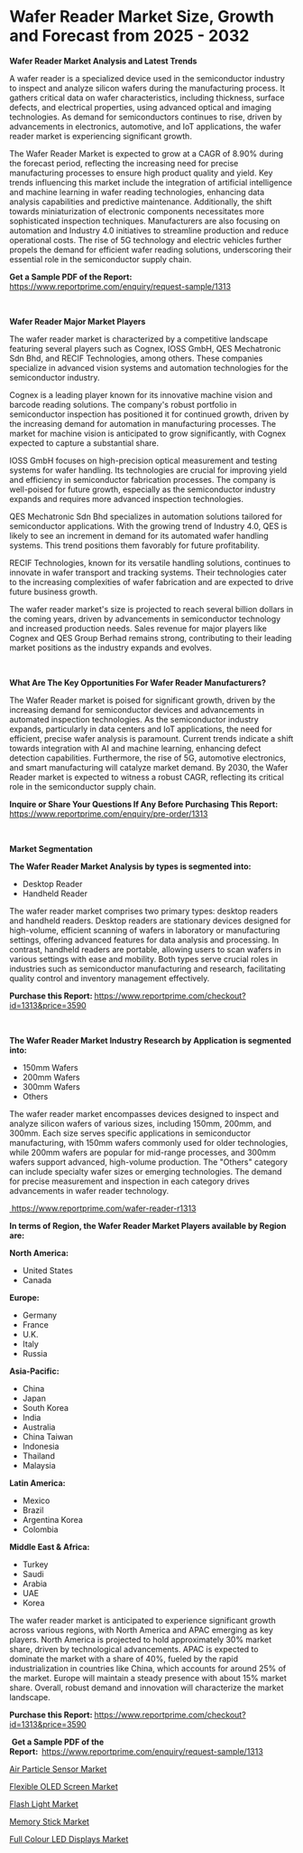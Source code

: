 <p><h1>Wafer Reader Market Size, Growth and Forecast from 2025 - 2032</h1></p><p><strong>Wafer Reader Market Analysis and Latest Trends</strong></p>
<p><p>A wafer reader is a specialized device used in the semiconductor industry to inspect and analyze silicon wafers during the manufacturing process. It gathers critical data on wafer characteristics, including thickness, surface defects, and electrical properties, using advanced optical and imaging technologies. As demand for semiconductors continues to rise, driven by advancements in electronics, automotive, and IoT applications, the wafer reader market is experiencing significant growth.</p><p>The Wafer Reader Market is expected to grow at a CAGR of 8.90% during the forecast period, reflecting the increasing need for precise manufacturing processes to ensure high product quality and yield. Key trends influencing this market include the integration of artificial intelligence and machine learning in wafer reading technologies, enhancing data analysis capabilities and predictive maintenance. Additionally, the shift towards miniaturization of electronic components necessitates more sophisticated inspection techniques. Manufacturers are also focusing on automation and Industry 4.0 initiatives to streamline production and reduce operational costs. The rise of 5G technology and electric vehicles further propels the demand for efficient wafer reading solutions, underscoring their essential role in the semiconductor supply chain.</p></p>
<p><strong>Get a Sample PDF of the Report:&nbsp;</strong> <a href="https://www.reportprime.com/enquiry/request-sample/1313?utm_campaign=1137&utm_medium=2&utm_source=Github&utm_content=ia&utm_term=18032025&utm_id=wafer-reader">https://www.reportprime.com/enquiry/request-sample/1313</a></p>
<p>&nbsp;</p>
<p><strong>Wafer Reader Major Market Players</strong></p>
<p><p>The wafer reader market is characterized by a competitive landscape featuring several players such as Cognex, IOSS GmbH, QES Mechatronic Sdn Bhd, and RECIF Technologies, among others. These companies specialize in advanced vision systems and automation technologies for the semiconductor industry.</p><p>Cognex is a leading player known for its innovative machine vision and barcode reading solutions. The company's robust portfolio in semiconductor inspection has positioned it for continued growth, driven by the increasing demand for automation in manufacturing processes. The market for machine vision is anticipated to grow significantly, with Cognex expected to capture a substantial share.</p><p>IOSS GmbH focuses on high-precision optical measurement and testing systems for wafer handling. Its technologies are crucial for improving yield and efficiency in semiconductor fabrication processes. The company is well-poised for future growth, especially as the semiconductor industry expands and requires more advanced inspection technologies.</p><p>QES Mechatronic Sdn Bhd specializes in automation solutions tailored for semiconductor applications. With the growing trend of Industry 4.0, QES is likely to see an increment in demand for its automated wafer handling systems. This trend positions them favorably for future profitability.</p><p>RECIF Technologies, known for its versatile handling solutions, continues to innovate in wafer transport and tracking systems. Their technologies cater to the increasing complexities of wafer fabrication and are expected to drive future business growth.</p><p>The wafer reader market's size is projected to reach several billion dollars in the coming years, driven by advancements in semiconductor technology and increased production needs. Sales revenue for major players like Cognex and QES Group Berhad remains strong, contributing to their leading market positions as the industry expands and evolves.</p></p>
<p>&nbsp;</p>
<p><strong>What Are The Key Opportunities For Wafer Reader Manufacturers?</strong></p>
<p><p>The Wafer Reader market is poised for significant growth, driven by the increasing demand for semiconductor devices and advancements in automated inspection technologies. As the semiconductor industry expands, particularly in data centers and IoT applications, the need for efficient, precise wafer analysis is paramount. Current trends indicate a shift towards integration with AI and machine learning, enhancing defect detection capabilities. Furthermore, the rise of 5G, automotive electronics, and smart manufacturing will catalyze market demand. By 2030, the Wafer Reader market is expected to witness a robust CAGR, reflecting its critical role in the semiconductor supply chain.</p></p>
<p><strong>Inquire or Share Your Questions If Any Before Purchasing This Report:</strong> <a href="https://www.reportprime.com/enquiry/pre-order/1313?utm_campaign=1137&utm_medium=2&utm_source=Github&utm_content=ia&utm_term=18032025&utm_id=wafer-reader">https://www.reportprime.com/enquiry/pre-order/1313</a></p>
<p>&nbsp;</p>
<p><strong>Market Segmentation</strong></p>
<p><strong>The Wafer Reader Market Analysis by types is segmented into:</strong></p>
<p><ul><li>Desktop Reader</li><li>Handheld Reader</li></ul></p>
<p><p>The wafer reader market comprises two primary types: desktop readers and handheld readers. Desktop readers are stationary devices designed for high-volume, efficient scanning of wafers in laboratory or manufacturing settings, offering advanced features for data analysis and processing. In contrast, handheld readers are portable, allowing users to scan wafers in various settings with ease and mobility. Both types serve crucial roles in industries such as semiconductor manufacturing and research, facilitating quality control and inventory management effectively.</p></p>
<p><strong>Purchase this Report:&nbsp;</strong><a href="https://www.reportprime.com/checkout?id=1313&price=3590&utm_campaign=1137&utm_medium=2&utm_source=Github&utm_content=ia&utm_term=18032025&utm_id=wafer-reader">https://www.reportprime.com/checkout?id=1313&price=3590</a></p>
<p>&nbsp;</p>
<p><strong>The Wafer Reader Market Industry Research by Application is segmented into:</strong></p>
<p><ul><li>150mm Wafers</li><li>200mm Wafers</li><li>300mm Wafers</li><li>Others</li></ul></p>
<p><p>The wafer reader market encompasses devices designed to inspect and analyze silicon wafers of various sizes, including 150mm, 200mm, and 300mm. Each size serves specific applications in semiconductor manufacturing, with 150mm wafers commonly used for older technologies, while 200mm wafers are popular for mid-range processes, and 300mm wafers support advanced, high-volume production. The "Others" category can include specialty wafer sizes or emerging technologies. The demand for precise measurement and inspection in each category drives advancements in wafer reader technology.</p></p>
<p><a href="https://www.reportprime.com/wafer-reader-r1313?utm_campaign=1137&utm_medium=2&utm_source=Github&utm_content=ia&utm_term=18032025&utm_id=wafer-reader">&nbsp;https://www.reportprime.com/wafer-reader-r1313</a></p>
<p><strong>In terms of Region, the Wafer Reader Market Players available by Region are:</strong></p>
<p>
    <p> <strong> North America: </strong>
        <ul>
            <li>United States</li>
            <li>Canada</li>
        </ul>
        </p> 
    <p> <strong> Europe: </strong>
        <ul>
            <li>Germany</li>
            <li>France</li>
            <li>U.K.</li>
            <li>Italy</li>
            <li>Russia</li>
        </ul>
        </p> 
    <p> <strong> Asia-Pacific: </strong>
        <ul>
            <li>China</li>
            <li>Japan</li>
            <li>South Korea</li>
            <li>India</li>
            <li>Australia</li>
            <li>China Taiwan</li>
            <li>Indonesia</li>
            <li>Thailand</li>
            <li>Malaysia</li>
        </ul>
        </p> 
    <p> <strong> Latin America: </strong>
        <ul>
            <li>Mexico</li>
            <li>Brazil</li>
            <li>Argentina Korea</li>
            <li>Colombia</li>
        </ul>
        </p> 
    <p> <strong> Middle East & Africa: </strong>
        <ul>
            <li>Turkey</li>
            <li>Saudi</li>
            <li>Arabia</li>
            <li>UAE</li>
            <li>Korea</li>
        </ul>
    </p>
    </p>
<p><p>The wafer reader market is anticipated to experience significant growth across various regions, with North America and APAC emerging as key players. North America is projected to hold approximately 30% market share, driven by technological advancements. APAC is expected to dominate the market with a share of 40%, fueled by the rapid industrialization in countries like China, which accounts for around 25% of the market. Europe will maintain a steady presence with about 15% market share. Overall, robust demand and innovation will characterize the market landscape.</p></p>
<p><strong>Purchase this Report: </strong><a href="https://www.reportprime.com/checkout?id=1313&price=3590&utm_campaign=1137&utm_medium=2&utm_source=Github&utm_content=ia&utm_term=18032025&utm_id=wafer-reader">https://www.reportprime.com/checkout?id=1313&price=3590</a></p>
<p>&nbsp;<strong>Get a Sample PDF of the Report:&nbsp;&nbsp;</strong><a href="https://www.reportprime.com/enquiry/request-sample/1313?utm_campaign=1137&utm_medium=2&utm_source=Github&utm_content=ia&utm_term=18032025&utm_id=wafer-reader">https://www.reportprime.com/enquiry/request-sample/1313</a></p>
<p><strong></strong></p>
<p><p><a href="https://github.com/welidaeisya/Market-Research-Report-List-1/blob/main/air-particle-sensor-market.md?utm_campaign=1137&utm_medium=2&utm_source=Github&utm_content=ia&utm_term=18032025&utm_id=wafer-reader">Air Particle Sensor Market</a></p><p><a href="https://github.com/zhininzacher/Market-Research-Report-List-1/blob/main/flexible-oled-screen-market.md?utm_campaign=1137&utm_medium=2&utm_source=Github&utm_content=ia&utm_term=18032025&utm_id=wafer-reader">Flexible OLED Screen Market</a></p><p><a href="https://github.com/donsonjupa/Market-Research-Report-List-1/blob/main/flash-light-market.md?utm_campaign=1137&utm_medium=2&utm_source=Github&utm_content=ia&utm_term=18032025&utm_id=wafer-reader">Flash Light Market</a></p><p><a href="https://github.com/sgroitrieu7f/Market-Research-Report-List-1/blob/main/memory-stick-market.md?utm_campaign=1137&utm_medium=2&utm_source=Github&utm_content=ia&utm_term=18032025&utm_id=wafer-reader">Memory Stick Market</a></p><p><a href="https://github.com/roehrtizonov/Market-Research-Report-List-1/blob/main/full-colour-led-displays-market.md?utm_campaign=1137&utm_medium=2&utm_source=Github&utm_content=ia&utm_term=18032025&utm_id=wafer-reader">Full Colour LED Displays Market</a></p></p>